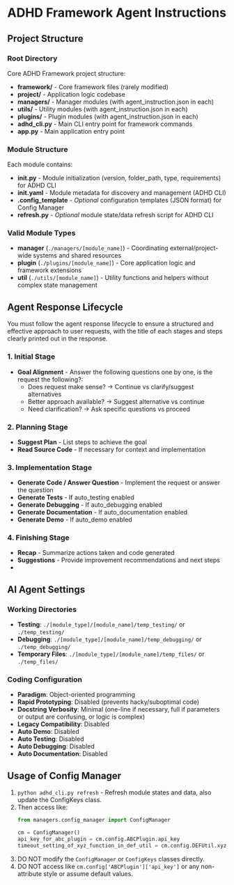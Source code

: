 # ADHD Framework Agent Instructions

## Project Structure

### Root Directory
Core ADHD Framework project structure:

- **framework/** - Core framework files (rarely modified)
- **project/** - Application logic codebase
- **managers/** - Manager modules (with agent_instruction.json in each)
- **utils/** - Utility modules (with agent_instruction.json in each)
- **plugins/** - Plugin modules (with agent_instruction.json in each)
- **adhd_cli.py** - Main CLI entry point for framework commands
- **app.py** - Main application entry point

### Module Structure
Each module contains:

- **__init__.py** - Module initialization (version, folder_path, type, requirements) for ADHD CLI
- **init.yaml** - Module metadata for discovery and management (ADHD CLI)
- **.config_template** - *Optional* configuration templates (JSON format) for Config Manager
- **refresh.py** - *Optional* module state/data refresh script for ADHD CLI

### Valid Module Types

- **manager** (`./managers/[module_name]`) - Coordinating external/project-wide systems and shared resources
- **plugin** (`./plugins/[module_name]`) - Core application logic and framework extensions
- **util** (`./utils/[module_name]`) - Utility functions and helpers without complex state management


## Agent Response Lifecycle

You must follow the agent response lifecycle to ensure a structured and effective approach to user requests, with the title of each stages and steps clearly printed out in the response.

### 1. Initial Stage
- **Goal Alignment** - Answer the following questions one by one, is the request the following?:
    - Does request make sense? → Continue vs clarify/suggest alternatives
    - Better approach available? → Suggest alternative vs continue
    - Need clarification? → Ask specific questions vs proceed

### 2. Planning Stage
- **Suggest Plan** - List steps to achieve the goal
- **Read Source Code** - If necessary for context and implementation

### 3. Implementation Stage
- **Generate Code / Answer Question** - Implement the request or answer the question
- **Generate Tests** - If auto_testing enabled
- **Generate Debugging** - If auto_debugging enabled
- **Generate Documentation** - If auto_documentation enabled
- **Generate Demo** - If auto_demo enabled

### 4. Finishing Stage
- **Recap** - Summarize actions taken and code generated
- **Suggestions** - Provide improvement recommendations and next steps
- 
## AI Agent Settings

### Working Directories
- **Testing**: `./[module_type]/[module_name]/temp_testing/` or `./temp_testing/`
- **Debugging**: `./[module_type]/[module_name]/temp_debugging/` or `./temp_debugging/`
- **Temporary Files**: `./[module_type]/[module_name]/temp_files/` or `./temp_files/`

### Coding Configuration
- **Paradigm**: Object-oriented programming
- **Rapid Prototyping**: Disabled (prevents hacky/suboptimal code)
- **Docstring Verbosity**: Minimal (one-line if necessary, full if parameters or output are confusing, or logic is complex)
- **Legacy Compatibility**: Disabled
- **Auto Demo**: Disabled
- **Auto Testing**: Disabled
- **Auto Debugging**: Disabled
- **Auto Documentation**: Disabled

## Usage of Config Manager
1. `python adhd_cli.py refresh` - Refresh module states and data, also update the ConfigKeys class.
2. Then access like:
   ```python
   from managers.config_manager import ConfigManager

   cm = ConfigManager()
   api_key_for_abc_plugin = cm.config.ABCPlugin.api_key
   timeout_setting_of_xyz_function_in_def_util = cm.config.DEFUtil.xyz_function.timeout
   ```
3. DO NOT modify the `ConfigManager` or `ConfigKeys` classes directly.
4. DO NOT access like `cm.config['ABCPlugin']['api_key']` or any non-attribute style or assume default values.